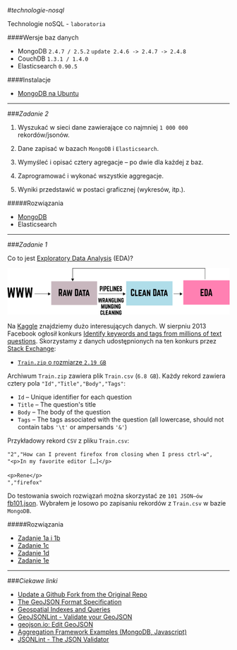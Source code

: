#*technologie-nosql*

Technologie noSQL - `laboratoria`

####Wersje baz danych

* MongoDB `2.4.7 / 2.5.2` `update 2.4.6 -> 2.4.7 -> 2.4.8`
* CouchDB `1.3.1 / 1.4.0`
* Elasticsearch `0.90.5`

####Instalacje

* [MongoDB na Ubuntu](http://docs.mongodb.org/manual/tutorial/install-mongodb-on-ubuntu/)

***

###*Zadanie 2*

1. Wyszukać w sieci dane zawierające co najmniej `1 000 000` rekordów/jsonów.

2. Dane zapisać w bazach `MongoDB` i `Elasticsearch`.

3. Wymyśleć i opisać cztery agregacje – po dwie dla każdej z baz.

4. Zaprogramować i wykonać wszystkie aggregacje.

5. Wyniki przedstawić w postaci graficznej (wykresów, itp.).

#####Rozwiązania

 * [MongoDB](./zadanie-2-mongo)
 * Elasticsearch

***

###*Zadanie 1*

Co to jest [Exploratory Data Analysis](http://en.wikipedia.org/wiki/Exploratory_Data_Analysis) (EDA)?

![data cleaning](./data-cleaning.png)

Na [Kaggle](https://www.kaggle.com/) znajdziemy dużo interesujących danych. W sierpniu 2013 Facebook ogłosił konkurs [Identify keywords and tags from millions of text questions](https://www.kaggle.com/c/facebook-recruiting-iii-keyword-extraction). Skorzystamy z danych udostępnionych na ten konkurs przez [Stack Exchange](http://stackexchange.com/):

 * [`Train.zip` o rozmiarze `2.19 GB`](https://www.kaggle.com/c/facebook-recruiting-iii-keyword-extraction/download/Train.zip)

Archiwum `Train.zip` zawiera plik `Train.csv` (`6.8 GB`). Każdy rekord zawiera cztery pola `"Id","Title","Body","Tags"`:

 * `Id` – Unique identifier for each question
 * `Title` – The question's title
 * `Body` – The body of the question
 * `Tags` – The tags associated with the question (all lowercase, should not contain tabs `'\t'` or ampersands `'&'`)

Przykładowy rekord `CSV` z pliku `Train.csv`:

	"2","How can I prevent firefox from closing when I press ctrl-w",
	"<p>In my favorite editor […]</p>
	
	<p>Rene</p>
	","firefox"

Do testowania swoich rozwiązań można skorzystać ze `101 JSON–ów` [fb101.json](https://github.com/nosql/aggregations-2/blob/master/data/wbzyl/fb101.json). Wybrałem je losowo po zapisaniu rekordów z `Train.csv` w bazie `MongoDB`.

#####Rozwiązania

 * [Zadanie 1a i 1b](https://github.com/mmotel/technologie-nosql/tree/master/zadanie-1a-1b) 
 * [Zadanie 1c](https://github.com/mmotel/technologie-nosql/tree/master/zadanie-1c)
 * [Zadanie 1d](https://github.com/mmotel/technologie-nosql/tree/master/zadanie-1d)
 * [Zadanie 1e](https://github.com/mmotel/technologie-nosql/tree/master/zadanie-1e) 

***

###*Ciekawe linki*

 * [Update a Github Fork from the Original Repo](http://bradlyfeeley.com/2008/09/03/update-a-github-fork-from-the-original-repo/)
 * [The GeoJSON Format Specification](http://geojson.org/geojson-spec.html#geojson-objects)
 * [Geospatial Indexes and Queries](http://docs.mongodb.org/manual/applications/geospatial-indexes/)
 * [GeoJSONLint - Validate your GeoJSON](http://geojsonlint.com/)
 * [geojson.io: Edit GeoJSON](http://geojson.io/)
 * [Aggregation Framework Examples (MongoDB, Javascript)](https://github.com/nosql/aggregations-2/blob/master/Aggregation-Framework-Examples-in-Javascript.md)
 * [JSONLint - The JSON Validator](http://jsonlint.com/) 
